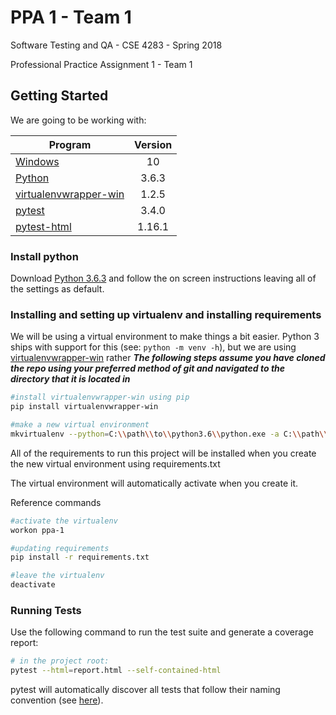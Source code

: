# PPA 1 - Team 1

Software Testing and QA - CSE 4283 - Spring 2018

Professional Practice Assignment 1 - Team 1

## Getting Started
We are going to be working with: 

| Program                                                                     | Version |
| --------------------------------------------------------------------------- | :-----: |
| [Windows](https://www.microsoft.com/en-us/software-download/windows10)      | 10      | 
| [Python](https://www.python.org/)                                           | 3.6.3   |
| [virtualenvwrapper-win](https://pypi.python.org/pypi/virtualenvwrapper-win) | 1.2.5   |
| [pytest](https://docs.pytest.org/en/latest/)                                | 3.4.0   |
| [pytest-html](https://pypi.python.org/pypi/pytest-html)                     | 1.16.1  |

### Install python
Download [Python 3.6.3](https://www.python.org/downloads/release/python-363/) and follow the on screen instructions leaving all of the settings as default.

### Installing and setting up virtualenv and installing requirements
We will be using a virtual environment to make things a bit easier.  Python 3 ships with 
support for this (see: `python -m venv -h`), but we are using 
[virtualenvwrapper-win](https://pypi.python.org/pypi/virtualenvwrapper-win) rather
**_The following steps assume you have cloned the repo using your preferred method of git and navigated to the directory that it is located in_**

``` bash
#install virtualenvwrapper-win using pip
pip install virtualenvwrapper-win

#make a new virtual environment
mkvirtualenv --python=C:\\path\\to\\python3.6\\python.exe -a C:\\path\\to\\ppa-1-sw-testing-qa-spring-2018-team-1 -r requirements.txt ppa-1

```

All of the requirements to run this project will be installed when you create the new virtual environment using requirements.txt

The virtual environment will automatically activate when you create it.

Reference commands
``` bash
#activate the virtualenv
workon ppa-1

#updating requirements
pip install -r requirements.txt

#leave the virtualenv
deactivate
```

### Running Tests

Use the following command to run the test suite and generate a coverage report:

``` bash
# in the project root:
pytest --html=report.html --self-contained-html
```

pytest will automatically discover all tests that follow their naming convention (see [here](https://docs.pytest.org/en/latest/goodpractices.html#test-discovery)).